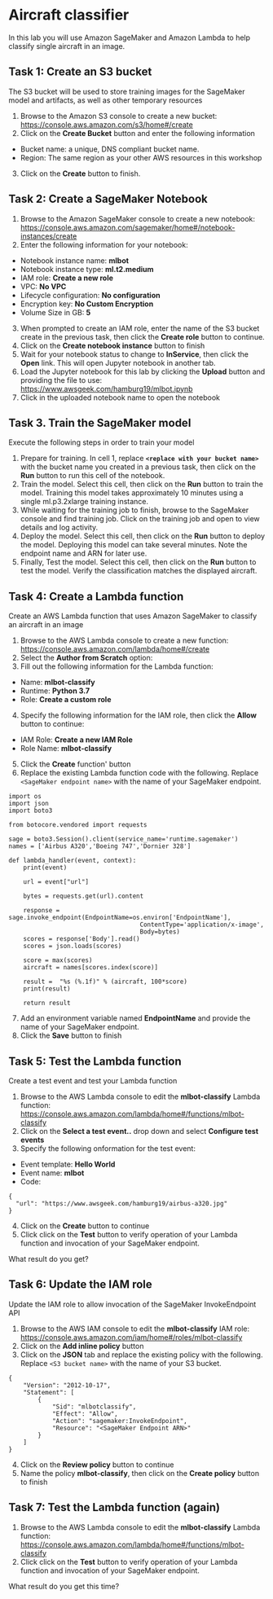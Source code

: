 
# Aircraft classifier
In this lab you will use Amazon SageMaker and Amazon Lambda to help classify single aircraft in an image.

## Task 1: Create an S3 bucket
The S3 bucket will be used to store training images for the SageMaker model and artifacts, as well as other temporary resources
1. Browse to the Amazon S3 console to create a new bucket: https://console.aws.amazon.com/s3/home#/create
2. Click on the **Create Bucket** button and enter the following information
* Bucket name: a unique, DNS compliant bucket name.
* Region: The same region as your other AWS resources in this workshop
3. Click on the **Create** button to finish.

## Task 2: Create a SageMaker Notebook
1. Browse to the Amazon SageMaker console to create a new notebook: https://console.aws.amazon.com/sagemaker/home#/notebook-instances/create
2. Enter the following information for your notebook:
* Notebook instance name: **mlbot**
* Notebook instance type: **ml.t2.medium**
* IAM role: **Create a new role**
* VPC: **No VPC**
* Lifecycle configuration: **No configuration**
* Encryption key: **No Custom Encryption**
* Volume Size in GB: **5**
3. When prompted to create an IAM role, enter the name of the S3 bucket create in the previous task, then click the **Create role** button to continue.
4. Click on the **Create notebook instance** button to finish
5. Wait for your notebook status to change to **InService**, then click the **Open** link. This will open Jupyter notebook in another tab.
6. Load the Jupyter notebook for this lab by clicking the **Upload** button and providing the file to use: https://www.awsgeek.com/hamburg19/mlbot.ipynb
7. Click in the uploaded notebook name to open the notebook

## Task 3. Train the SageMaker model
Execute the following steps in order to train your model
1. Prepare for training. In cell 1, replace **```<replace with your bucket name>```** with the bucket name you created in a previous task, then click on the **Run** button to run this cell of the notebook.
2. Train the model. Select this cell, then click on the **Run** button to train the model. Training this model takes approximately 10 minutes using a single ml.p3.2xlarge training instance. 
3. While waiting for the training job to finish, browse to the SageMaker console and find training job. Click on the training job and open to view details and log activity.
4. Deploy the model. Select this cell, then click on the **Run** button to deploy the model. Deploying this model can take several minutes. Note the endpoint name and ARN for later use.
5. Finally, Test the model. Select this cell, then click on the **Run** button to test the model. Verify the classification matches the displayed aircraft.

## Task 4: Create a Lambda function
Create an AWS Lambda function that uses Amazon SageMaker to classify an aircraft in an image
1. Browse to the AWS Lambda console to create a new function: https://console.aws.amazon.com/lambda/home#/create
2. Select the **Author from Scratch** option:
3. Fill out the following information for the Lambda function:
* Name: **mlbot-classify**
* Runtime: **Python 3.7**
* Role: **Create a custom role**
4. Specify the following information for the IAM role, then click the **Allow** button to continue:
* IAM Role: **Create a new IAM Role**
* Role Name: **mlbot-classify**
5. Click the **Create** function' button
6. Replace the existing Lambda function code with the following. Replace ```<SageMaker endpoint name>``` with the name of your SageMaker endpoint. 
```
import os
import json
import boto3

from botocore.vendored import requests
 
sage = boto3.Session().client(service_name='runtime.sagemaker') 
names = ['Airbus A320','Boeing 747','Dornier 328']

def lambda_handler(event, context):
    print(event)  
 
    url = event["url"]

    bytes = requests.get(url).content
    
    response = sage.invoke_endpoint(EndpointName=os.environ['EndpointName'], 
                                    ContentType='application/x-image', 
                                    Body=bytes)
    scores = response['Body'].read()
    scores = json.loads(scores)

    score = max(scores)
    aircraft = names[scores.index(score)]

    result =  "%s (%.1f)" % (aircraft, 100*score)
    print(result)
    
    return result
```
7. Add an environment variable named **EndpointName** and provide the name of your SageMaker endpoint.
7. Click the **Save** button to finish

## Task 5: Test the Lambda function
Create a test event and test your Lambda function 
1. Browse to the AWS Lambda console to edit the **mlbot-classify** Lambda function: https://console.aws.amazon.com/lambda/home#/functions/mlbot-classify
2. Click on the **Select a test event..** drop down and select **Configure test events**
3. Specify the following onformation for the test event:
* Event template: **Hello World**
* Event name: **mlbot**
* Code:
```
{
  "url": "https://www.awsgeek.com/hamburg19/airbus-a320.jpg"
}
```
4. Click on the **Create** button to continue
5. Click click on the **Test** button to verify operation of your Lambda function and invocation of your SageMaker endpoint.

What result do you get?

## Task 6: Update the IAM role
Update the IAM role to allow invocation of the SageMaker InvokeEndpoint API
1. Browse to the AWS IAM console to edit the **mlbot-classify** IAM role: https://console.aws.amazon.com/iam/home#/roles/mlbot-classify
2. Click on the **Add inline policy** button
3. Click on the **JSON** tab and replace the existing policy with the following. Replace ```<S3 bucket name>``` with the name of your S3 bucket.

```
{
    "Version": "2012-10-17",
    "Statement": [
        {
            "Sid": "mlbotclassify",
            "Effect": "Allow",
            "Action": "sagemaker:InvokeEndpoint",
            "Resource": "<SageMaker Endpoint ARN>"
        }
    ]
}
```
4. Click on the **Review policy** button to continue
5. Name the policy **mlbot-classify**, then click on the **Create policy** button to finish

## Task 7: Test the Lambda function (again)
1. Browse to the AWS Lambda console to edit the **mlbot-classify** Lambda function: https://console.aws.amazon.com/lambda/home#/functions/mlbot-classify
2. Click click on the **Test** button to verify operation of your Lambda function and invocation of your SageMaker endpoint.

What result do you get this time?
